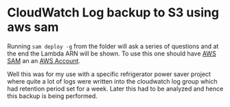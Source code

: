 # CloudWatch Log backup to S3 using aws sam

Running ```sam deploy -g``` from the folder will ask a series of questions and at the end the Lambda ARN will be shown. To use this one should have [AWS SAM](https://docs.aws.amazon.com/serverless-application-model/latest/developerguide/serverless-getting-started.html) an an [AWS Account](https://aws.amazon.com/premiumsupport/knowledge-center/create-and-activate-aws-account/). 

Well this was for my use with a specific refrigerator power saver project where quite a lot of logs were written into the cloudwatch log group which had retention period set for a week. Later this had to be analyzed and hence this backup is being performed.
